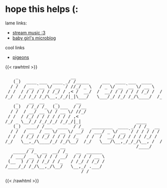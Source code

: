 # hope this helps (:

lame links:
- [stream music :3](https://songwhip.com/hopethishelps/life-time-warranty)
- [baby girl's microblog](https://x.com/hope_thishelps)

cool links
- [pigeons](https://en.wikipedia.org/wiki/List_of_wild_pigeon_species)

{{< rawhtml >}}
<pre role="img" aria-label="ASCII art that says, 'I make emo music — I think. I don't really, know shut up'">
    _                    __                                                        _
   (_)  ____ ___  ____ _/ /_____     ___  ____ ___  ____     ____ ___  __  _______(_)____
  / /  / __ `__ \/ __ `/ //_/ _ \   / _ \/ __ `__ \/ __ \   / __ `__ \/ / / / ___/ / ___/
 / /  / / / / / / /_/ / ,&lt; /  __/  /  __/ / / / / / /_/ /  / / / / / / /_/ (__  ) / /__
/_/  /_/ /_/ /_/\__,_/_/|_|\___/   \___/_/ /_/ /_/\____/  /_/ /_/ /_/\__,_/____/_/\___/
    _    __  __    _       __
   (_)  / /_/ /_  (_)___  / /__
  / /  / __/ __ \/ / __ \/ //_/
 / /  / /_/ / / / / / / / ,&lt;
/_/ _ \__/_/ /_/_/_/ /_/_/|_|                     ____         __
   (_)  ____/ /___  ____  / /_   ________  ____ _/ / /_  __   / /______  ____ _      __
  / /  / __  / __ \/ __ \/ __/  / ___/ _ \/ __ `/ / / / / /  / //_/ __ \/ __ \ | /| / /
 / /  / /_/ / /_/ / / / / /_   / /  /  __/ /_/ / / / /_/ /  / ,&lt; / / / / /_/ / |/ |/ /
/_/   \__,_/\____/_/ /_/\__/  /_/   \___/\__,_/_/_/\__, /  /_/|_/_/ /_/\____/|__/|__/
         __          __                           /____/
   _____/ /_  __  __/ /_   __  ______
  / ___/ __ \/ / / / __/  / / / / __ \
 (__  ) / / / /_/ / /_   / /_/ / /_/ /
/____/_/ /_/\__,_/\__/   \__,_/ .___/
                             /_/
</pre>
{{< /rawhtml >}}
